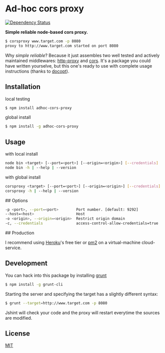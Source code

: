 Ad-hoc cors proxy
=================

[![Dependency Status](https://david-dm.org/byte-foundry/adhoc-cors-proxy.svg)](https://david-dm.org/byte-foundry/adhoc-cors-proxy)

**Simple reliable node-based cors proxy.**

```bash
$ corsproxy www.target.com -p 8080
proxy to http://www.target.com started on port 8080
```

Why *simple reliable*? Because it just assembles two well tested and actively maintained middlewares: [http-proxy](https://github.com/nodejitsu/node-http-proxy) and [cors](https://github.com/troygoode/node-cors/). It's a package you could have written yourselve, but this one's ready to use with complete usage instructions (thanks to [docopt](http://github.com/docopt/docopt.coffee)).

## Installation

local testing

```bash
$ npm install adhoc-cors-proxy
```

global install

```bash
$ npm install -g adhoc-cors-proxy
```

## Usage

with local install

```bash
node bin <target> [--port=<port>] [--origin=<origin>] [--credentials]
node bin -h | --help | --version
```

with global install

```bash
corsproxy <target> [--port=<port>] [--origin=<origin>] [--credentials]
corsproxy -h | --help | --version
```

## Options

```bash
-p <port>, --port=<port>        Port number. [default: 9292]
--host=<host>                   Host
-o <origin>, --origin=<origin>  Restrict origin domain
-c, --credentials               access-control-allow-credentials=true
```

## Production

I recommend using [Heroku](http://www.heroku.com)'s free tier or [pm2](https://github.com/Unitech/pm2) on a virtual-machine cloud-service.

## Development

You can hack into this package by installing [grunt](http://gruntjs.com)

```bash
$ npm install -g grunt-cli
```

Starting the server and specifying the target has a slightly different syntax:

```bash
$ grunt --target=http://www.target.com -p 8080
```

Jshint will check your code and the proxy will restart everytime the sources are modified.

## License

[MIT](http://louisremi.mit-license.org)